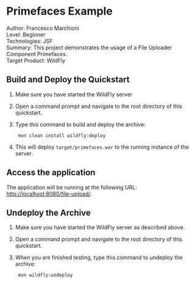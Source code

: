 Primefaces Example
===============================
Author: Francesco Marchioni  
Level: Beginner  
Technologies: JSF  
Summary: This project demonstrates the usage of a File Uploader Component Primefaces.  
Target Product: WildFly  

 
Build and Deploy the Quickstart
-------------------------

1. Make sure you have started the WildFly server  
2. Open a command prompt and navigate to the root directory of this quickstart.
3. Type this command to build and deploy the archive:

        mvn clean install wildfly:deploy

4. This will deploy `target/primefaces.war` to the running instance of the server.


Access the application 
---------------------

The application will be running at the following URL: <http://localhost:8080/file-upload/>. 


Undeploy the Archive
--------------------

1. Make sure you have started the WildFly server as described above.
2. Open a command prompt and navigate to the root directory of this quickstart.
3. When you are finished testing, type this command to undeploy the archive:

        mvn wildfly:undeploy




